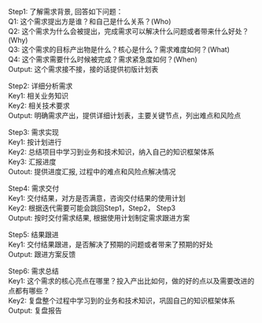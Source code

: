 Step1: 了解需求背景, 回答如下问题：<br>
   Q1: 这个需求提出方是谁？和自己是什么关系？(Who) <br>
   Q2: 这个需求为什么会被提出，完成需求可以解决什么问题或者带来什么好处？(Why)<br>
   Q3: 这个需求的目标产出物是什么？核心是什么？需求难度如何？(What)<br>
   Q4: 这个需求需要什么时候被完成？需求紧急度如何？(When)<br>
   Output: 这个需求接不接，接的话提供初版计划表 <br>

Step2: 详细分析需求<br> 
   Key1: 相关业务知识<br>
   Key2: 相关技术要求<br>
   Output: 明确需求产出，提供详细计划表，主要关键节点，列出难点和风险点<br>

Step3: 需求实现<br>
   Key1: 按计划进行 <br>
   Key2: 总结项目中学习到业务和技术知识，纳入自己的知识框架体系<br>
   Key3: 汇报进度<br>
   Outout: 提供进度汇报, 过程中的难点和风险点解决情况<br>

Step4: 需求交付<br>
   Key1: 交付结果，对方是否满意，咨询交付结果的使用计划<br>
   Key2: 根据迭代需要可能会跳回Step1，Step2， Step3<br>
   Output: 按时交付需求结果, 根据使用计划制定需求跟进方案 <br>

Step5: 结果跟进<br>
   Key1: 交付结果跟进，是否解决了预期的问题或者带来了预期的好处 <br>
   Output: 跟进方案反馈<br>

Step6: 需求总结<br>
   Key1: 这个需求的核心亮点在哪里？投入产出比如何，做的好的点以及需要改进的点都有哪些？<br>
   Key2: 复盘整个过程中学习到的业务和技术知识，巩固自己的知识框架体系<br>
   Output: 复盘报告<br>
